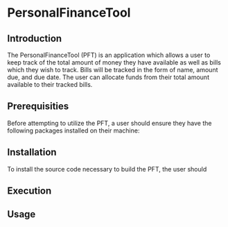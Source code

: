 # PersonalFinanceTool

## Introduction

The PersonalFinanceTool (PFT) is an application which allows a user to keep track of the total amount of money they have available as well as bills which they wish to track. Bills will be tracked in the form of name, amount due, and due date. The user can allocate funds from their total amount available to their tracked bills.

## Prerequisities

Before attempting to utilize the PFT, a user should ensure they have the following packages installed on their machine:

## Installation

To install the source code necessary to build the PFT, the user should 

## Execution

## Usage
